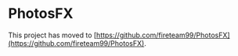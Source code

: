 # PhotosFX
This project has moved to [https://github.com/fireteam99/PhotosFX](https://github.com/fireteam99/PhotosFX).